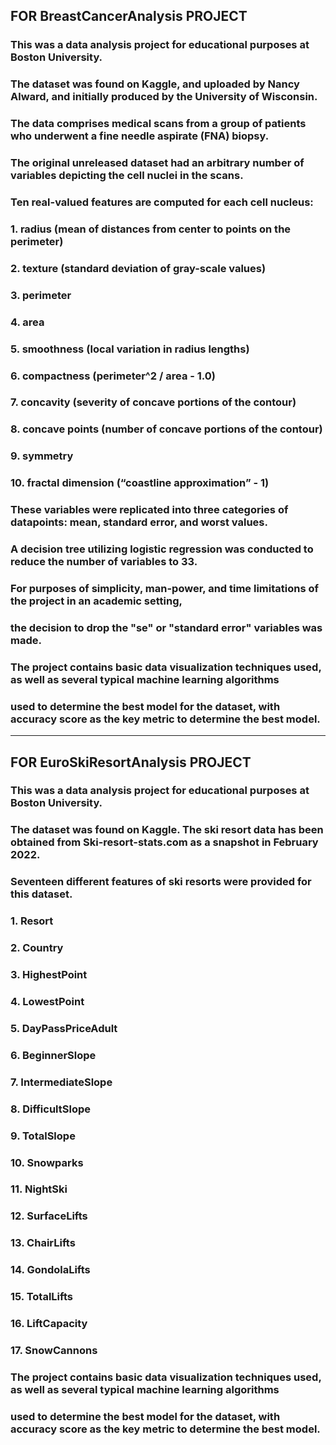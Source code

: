 ## FOR BreastCancerAnalysis PROJECT

### This was a data analysis project for educational purposes at Boston University.
### The dataset was found on Kaggle, and uploaded by Nancy Alward, and initially produced by the University of Wisconsin.
### The data comprises medical scans from a group of patients who underwent a fine needle aspirate (FNA) biopsy. 

### The original unreleased dataset had an arbitrary number of variables depicting the cell nuclei in the scans. 
### Ten real-valued features are computed for each cell nucleus:
### 1. radius (mean of distances from center to points on the perimeter)
### 2. texture (standard deviation of gray-scale values)
### 3. perimeter
### 4. area
### 5. smoothness (local variation in radius lengths)
### 6. compactness (perimeter^2 / area - 1.0)
### 7. concavity (severity of concave portions of the contour)
### 8. concave points (number of concave portions of the contour)
### 9. symmetry
### 10. fractal dimension (“coastline approximation” - 1)

### These variables were replicated into three categories of datapoints: mean, standard error, and worst values. 
### A decision tree utilizing logistic regression was conducted to reduce the number of variables to 33.

### For purposes of simplicity, man-power, and time limitations of the project in an academic setting,
### the decision to drop the "se" or "standard error" variables was made. 

### The project contains basic data visualization techniques used, as well as several typical machine learning algorithms
### used to determine the best model for the dataset, with accuracy score as the key metric to determine the best model.

------------------------------------------------------------------------------------------------------------------------------------

## FOR EuroSkiResortAnalysis PROJECT

### This was a data analysis project for educational purposes at Boston University. 
### The dataset was found on Kaggle. The ski resort data has been obtained from Ski-resort-stats.com as a snapshot in February 2022.

### Seventeen different features of ski resorts were provided for this dataset. 
### 1. Resort	
### 2. Country
### 3. HighestPoint
### 4. LowestPoint
### 5. DayPassPriceAdult
### 6. BeginnerSlope
### 7. IntermediateSlope
### 8. DifficultSlope
### 9. TotalSlope
### 10. Snowparks
### 11. NightSki
### 12. SurfaceLifts
### 13. ChairLifts
### 14. GondolaLifts
### 15. TotalLifts
### 16. LiftCapacity
### 17. SnowCannons

### The project contains basic data visualization techniques used, as well as several typical machine learning algorithms
### used to determine the best model for the dataset, with accuracy score as the key metric to determine the best model.

